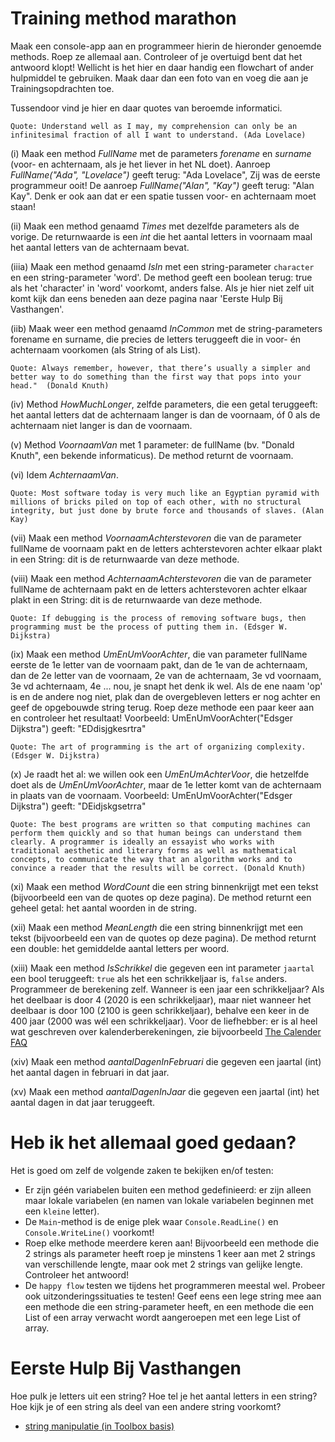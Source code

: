 # Training method marathon

Maak een console-app aan en programmeer hierin de hieronder genoemde methods. Roep ze allemaal aan. Controleer of je overtuigd bent dat het antwoord klopt!
Wellicht is het hier en daar handig een flowchart of ander hulpmiddel te gebruiken. Maak daar dan een foto van en voeg die aan je Trainingsopdrachten toe.

Tussendoor vind je hier en daar quotes van beroemde informatici.

`Quote: Understand well as I may, my comprehension can only be an infinitesimal fraction of all I want to understand. (Ada Lovelace)`

(i) Maak een method *FullName* met de parameters *forename* en *surname* (voor- en achternaam, als je het liever in het NL doet).
Aanroep *FullName("Ada", "Lovelace")* geeft terug: "Ada Lovelace", Zij was de eerste programmeur ooit! De aanroep *FullName("Alan", "Kay")* geeft terug: "Alan Kay". Denk er ook aan dat er een spatie tussen voor- en achternaam moet staan!  

(ii) Maak een method genaamd *Times* met dezelfde parameters als de vorige. De returnwaarde is een *int* die het aantal letters in voornaam maal het aantal letters van de achternaam bevat.

(iiia) Maak een method genaamd *IsIn* met een string-parameter `character` en een string-parameter 'word'. De method geeft een boolean terug: true als het 'character' in 'word' voorkomt, anders false. Als je hier niet zelf uit komt kijk dan eens beneden aan deze pagina naar 'Eerste Hulp Bij Vasthangen'.

(iib) Maak weer een method genaamd *InCommon* met de string-parameters forename en surname, die precies de letters teruggeeft die in voor- én achternaam voorkomen (als String of als List).

`Quote: Always remember, however, that there’s usually a simpler and better way to do something than the first way that pops into your head."  (Donald Knuth)`

(iv) Method *HowMuchLonger*, zelfde parameters, die een getal teruggeeft: het aantal letters dat de achternaam langer is dan de voornaam, óf 0 als de achternaam niet langer is dan de voornaam.

(v) Method *VoornaamVan* met 1 parameter: de fullName
(bv. "Donald Knuth", een bekende informaticus).
De method returnt de voornaam.

(vi) Idem *AchternaamVan*.

`Quote: Most software today is very much like an Egyptian pyramid with millions of bricks piled on top of each other, with no structural integrity, but just done by brute force and thousands of slaves. (Alan Kay)`

(vii) Maak een method *VoornaamAchterstevoren* die van de parameter fullName de voornaam pakt en de letters achterstevoren achter elkaar plakt in een String: dit is de returnwaarde van deze methode.

(viii) Maak een method *AchternaamAchterstevoren* die van de parameter fullName de achternaam pakt en de letters achterstevoren achter elkaar plakt in een String: dit is de returnwaarde van deze methode.

`Quote: If debugging is the process of removing software bugs, then programming must be the process of putting them in. (Edsger W. Dijkstra)`

(ix) Maak een method *UmEnUmVoorAchter*, die van parameter fullName eerste de 1e letter van de voornaam pakt, dan de 1e van de achternaam, dan de 2e letter van de voornaam, 2e van de achternaam, 3e vd voornaam, 3e vd achternaam, 4e ... nou, je snapt het denk ik wel. Als de ene naam 'op' is en de andere nog niet, plak dan de overgebleven letters er nog achter en geef de opgebouwde string terug. Roep deze methode een paar keer aan en controleer het resultaat!
Voorbeeld: UmEnUmVoorAchter("Edsger Dijkstra") geeft: "EDdisjgkesrtra"

`Quote:
The art of programming is the art of organizing complexity. (Edsger W. Dijkstra)`

(x) Je raadt het al: we willen ook een *UmEnUmAchterVoor*, die hetzelfde doet als de *UmEnUmVoorAchter*, maar de 1e letter komt van de achternaam in plaats van de voornaam.
Voorbeeld: UmEnUmVoorAchter("Edsger Dijkstra") geeft: "DEidjskgsetrra"

`Quote: The best programs are written so that computing machines can perform them quickly and so that human beings can understand them clearly. A programmer is ideally an essayist who works with traditional aesthetic and literary forms as well as mathematical concepts, to communicate the way that an algorithm works and to convince a reader that the results will be correct. (Donald Knuth)`

(xi) Maak een method *WordCount* die een string binnenkrijgt met een tekst (bijvoorbeeld een van de quotes op deze pagina). De method returnt een geheel getal: het aantal woorden in de string.

(xii) Maak een method *MeanLength* die een string binnenkrijgt met een tekst (bijvoorbeeld een van de quotes op deze pagina). De method returnt een double: het gemiddelde aantal letters per woord.  

(xiii) Maak een method *IsSchrikkel* die gegeven een int parameter `jaartal` een bool teruggeeft: `true` als het een schrikkeljaar is, `false` anders. Programmeer de berekening zelf.
Wanneer is een jaar een schrikkeljaar? Als het deelbaar is door 4 (2020 is een schrikkeljaar), maar niet wanneer het deelbaar is door 100 (2100 is geen schrikkeljaar), behalve een keer in de 400 jaar (2000 was wél een schrikkeljaar).
Voor de liefhebber: er is al heel wat geschreven over kalenderberekeningen, zie bijvoorbeeld
[The Calender FAQ](https://www.tondering.dk/claus/calendar.html)

(xiv) Maak een method *aantalDagenInFebruari* die gegeven een jaartal (int) het aantal dagen in februari in dat jaar.

(xv) Maak een method *aantalDagenInJaar* die gegeven een jaartal (int) het aantal dagen in dat jaar teruggeeft.

# Heb ik het allemaal goed gedaan?

Het is goed om zelf de volgende zaken te bekijken en/of testen:

- Er zijn géén variabelen buiten een method gedefinieerd: er zijn alleen maar lokale variabelen (en namen van lokale variabelen beginnen met een `kleine` letter).
- De `Main`-method is de enige plek waar `Console.ReadLine()` en `Console.WriteLine()` voorkomt!
- Roep elke methode meerdere keren aan! Bijvoorbeeld een methode die 2 strings als parameter heeft roep je minstens 1 keer aan met 2 strings van verschillende lengte, maar ook met 2 strings van gelijke lengte. Controleer het antwoord!
- De `happy flow` testen we tijdens het programmeren meestal wel. Probeer ook uitzonderingssituaties te testen! Geef eens een lege string mee aan een methode die een string-parameter heeft, en een methode die een List of een array verwacht wordt aangeroepen met een lege List of array.


# Eerste Hulp Bij Vasthangen

Hoe pulk je letters uit een string? Hoe tel je het aantal letters in een string? Hoe kijk je of een string als deel van  een andere string voorkomt?
+ [string manipulatie (in Toolbox basis)](https://stasemsoft.github.io/softwarematerial/docs/basic/#string-manipulatie-in-c)
